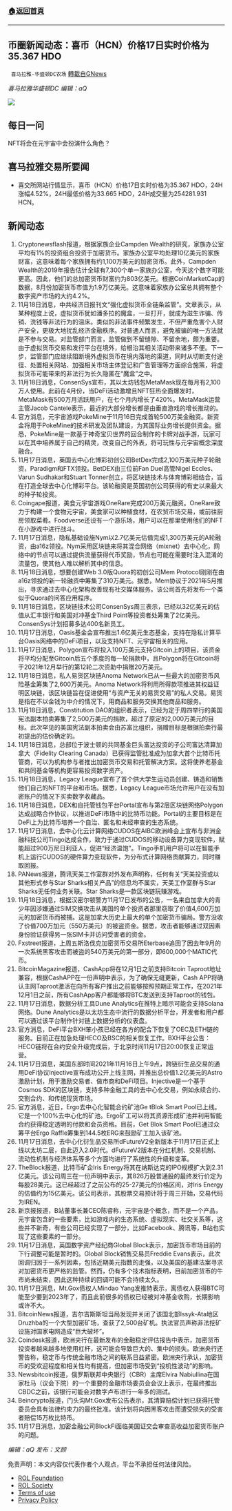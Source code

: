 ###  [:house:返回首頁](https://github.com/ourhimalayas/txt)
---


## 币圈新闻动态：喜币（HCN）价格17日实时价格为35.367 HDO
` 喜马拉雅-华盛顿DC农场` [轉載自GNews](https://gnews.org/zh-hans/1673644/)

*喜马拉雅华盛顿DC 编辑：aQ*

![](http://himalayawashingtondc.org/wp-content/uploads/2021/07/ScreenShot-2021-07-31-at-16.20.22@2x.png)



## 每日一问





NFT将会在元宇宙中会扮演什么角色？





## 喜马拉雅交易所要闻





- 喜交所网站行情显示，喜币（HCN）价格17日实时价格为35.367 HDO，24H涨幅4.52%，24H最低价格为33.665 HDO，24H成交量为254281.931 HCN。






## 新闻动态





1. Cryptonewsflash报道，根据家族企业Campden Wealth的研究，家族办公室平均有1%的投资组合投资于加密货币。家族办公室平均处理10亿美元的家族财富，这意味着每个家族拥有约1,100万美元的加密货币。此外，Campden Wealth的2019年报告估计全球有7,300个单一家族办公室，今天这个数字可能更高。因此，他们的总加密货币财富约为803亿美元。根据CoinMarketCap的数据，8月份加密货币市值为1.9万亿美元。这意味着家族办公室总共拥有整个数字资产市场的大约4.2%。
2. 11月18日消息，中共经济日报刊文“强化虚拟货币全链条监管”。文章表示，从某种程度上说，虚拟货币犹如潘多拉的魔盒，一旦打开，就成为滋生诈骗、传销、洗钱等非法行为的温床。类似的非法事件频繁发生，不但严重危害个人财产安全，更极大地扰乱经济金融秩序。对普通人而言，避免被骗的唯一方法就是不参与交易。对监管部门而言，监管做到不留缝隙、不留余地，颇为重要。由于虚拟货币交易和发行平台在境外，给根治其相关活动带来诸多不便。下一步，监管部门应继续阻断境外虚拟货币在境内落地的渠道，同时从切断支付途径、处置相关网站、加强相关市场主体登记和广告管理等方面综合施策，将虚拟货币可能带来的非法行为长久隐匿在“魔盒”之中。
3. 11月18日消息，ConsenSys宣布，其以太坊钱包MetaMask现在每月有2,100万人使用。此前在4月份，当DeFi活动激增且NFT狂热全面爆发时，MetaMask有500万月活跃用户，在七个月内增长了420%。MetaMask运营主管Jacob Cantele表示，最近的大部分增长都是由垂直游戏的增长推动的。
4. 官方消息，元宇宙游戏PokeMine于11月16日完成首轮500万美金融资。新资金将用于PokeMine的技术研发及团队建设，为其国际业务增长提供资金。据悉，PokeMine是一款基于神奇宝贝世界的回合制作的卡牌对战手游，玩家可以在其中培养属于自己的精灵，改变自己的外表，将可玩性与元宇宙概念深度融合。
5. 11月17日消息，英国去中心化博彩初创公司BetDex完成2,100万美元种子轮融资，Paradigm和FTX领投。BetDEX由三位前Fan Duel高管Nigel Eccles、Varun Sudhakar和Stuart Tonner创立，将区块链技术与体育博彩相结合，旨在打造全球去中心化博彩平台。该轮融资是英国初创公司获得的有史以来最大的种子轮投资。
6. Coingape报道，美食元宇宙游戏OneRare完成200万美元融资。OneRare致力于构建一个食物元宇宙，美食家可以种植食材，在农贸市场交易，或前往厨房领取菜肴。Foodverse还设有一个游乐场，用户可以在那里使用他们的NFT在小游戏中进行战斗。
7. 11月17日消息，隐私基础设施Nym以2.7亿美元估值完成1,300万美元的A轮融资，由a16z领投。Nym采用区块链来将其混合网络（mixnet）去中心化，网络中的节点可以通过提供流量获得代币奖励，节点也可能在需要时注入混淆的流量包，使其他人难以解析其中的信息。
8. 11月18日消息，想要创建Web 3.0版Quora的初创公司Mem Protocol刚刚在由a16z领投的新一轮融资中筹集了310万美元。据悉，Mem协议于2021年5月推出，寻求通过去中心化架构改善现有社交媒体服务。该公司首先将发布一个类似于Quora的问答应用程序。
9. 11月18日消息，区块链技术公司ConsenSys周三表示，已经以32亿美元的估值从汇丰银行和美国对冲基金Third Point等投资者处筹集了2亿美元。ConsenSys计划招募多达400名新员工。
10. 11月17日消息，Oasis基金会宣布推出1.6亿美元生态基金，支持在隐私计算平台Oasis网络中的DeFi项目，以及支持NFT、元宇宙相关的应用。
11. 11月17日消息，Polygon宣布将投入100万美元支持Gitcoin上的项目，该资金将平均分配至Gitcoin后五个季度的每一轮捐款中，且Polygon将在Gitcoin将于2021年12月举行的第12轮二次资助中捐赠20万美元。
12. 11月18日消息，私人易货区块链Anoma Network已从一些最大的加密货币风险基金筹集了2,600万美元。Anoma Network将利用所得款项推进其权益证明区块链，该区块链旨在促进使用“与资产无关的易货交易”的私人交易。易货是指在不以金钱为中介的情况下，用商品和服务交换其他商品和服务。
13. 11月18日消息，Constitution DAO的组织者表示，已经为定于周四举行的美国宪法副本拍卖筹集了2,500万美元的捐款，超过了原定的2,000万美元的目标。此次罕见的美国宪法副本拍卖会由苏富比组织，捐赠目标是根据拍卖行最初提出的估价确定的。
14. 11月18日消息，总部位于波士顿的共同基金巨头富达投资的子公司富达清算加拿大（Fidelity Clearing Canada）已获得监管批准成为加拿大首个比特币托管商，可以为机构参与者推出加密货币交易和托管解决方案。这将使养老基金和共同基金等机构更容易投资数字资产。
15. 11月18日消息，Legacy League宣布了首个供大学生运动员创建、铸造和销售他们自己的NFT的平台和市场。据悉，Legacy League市场允许用户在没有加密账户的情况下买卖数字收藏品。
16. 11月18日消息，DEX和自托管钱包平台Portal宣布与第2层区块链网络Polygon达成战略合作协议，以推进DeFi市场中的比特币功能。Portal的主要目标是在DeFi上为比特币培养一个自治、匿名和未经审查的生态系统。
17. 11月17日消息，去中心化云计算网络CUDOS在AIBC欧洲峰会上宣布与非洲金融科技公司Tingo达成合作，致力于通过CUDOS的移动设备算力变现软件，赋能超过900万尼日利亚人，促进“经济温饱”。Tingo手机用户将可以在智能手机上运行CUDOS的硬件算力变现软件，为分布式计算网络贡献算力，同时赚取回报。
18. PANews报道，腾讯天美工作室群对外发布声明称，任何有关“天美投资或以其他形式参与Star Sharks相关产品”的信息均不属实，天美工作室群与Star Sharks无任何业务关联。Star Sharks是一款区块链玩赚游戏。
19. 11月18日消息，根据汉密尔顿警方11月17日发布的公告，一名来自加拿大的青少年因涉嫌通过SIM交换攻击从美国的单个投资者那里窃取了价值4,600万加元的加密货币而被捕。这是加拿大历史上最大的单个加密货币骗局。警方没收了价值700万加元（550万美元）的被盗资金。据悉，攻击者能够通过双因素身份验证获得另一张SIM卡并访问受害者的资金。
20. Fxstreet报道，上周五斯洛伐克加密货币交易所Eterbase追回了因去年9月的一次系统黑客攻击而被盗的540万美元的第一部分，即600,000个MATIC代币。
21. BitcoinMagazine报道，CashApp将在12月1日之前支持Bitcoin Taproot地址兼容，根据CashAPP在一份声明中表示，为了确保无缝更新，Cash APP将确认主网Taproot激活在向所有客户推出之前能够按照预期正常工作，在2021年12月1日之前，所有CashApp客户都能够将BTC发送到支持Taproot的钱包。
22. 11月17日消息，数据分析工具Dune Analytics在推特上暗示可能会支持Solana网络。Dune Analytics是以太坊生态中流行的数据分析平台，开发者和用户都可以通过该平台制作针对链上数据分析的仪表盘。
23. 官方消息，DeFi平台BXH笨小孩已经在各方的配合下恢复了OEC及ETH链的服务。目前正在加急处理HECO及BSC的相关恢复工作。BXH平台公告：HECO链将在合约安全升级完成后，于北京时间11月17日20:00恢复正常运营。
24. 11月17日消息，美国东部时间2021年11月16日上午9点，跨链衍生品交易的通用DeFi协议Injective宣布成功公开上线主网，并推出总价值1.2亿美元的Astro激励计划，用于激励交易者、做市商和DeFi项目。Injective是一个基于Cosmos SDK的区块链，支持多种金融工具的去中心化交易，例如永续合约、交割合约、和传统现货市场。
25. 官方消息，近日，Ergo去中心化智能合约矿池Ge tBlok Smart Pool已上线。它是一个100%去中心化的矿池。Ergo矿工可以将其资源形成矿池并利用智能合约获得稳定透明的付款和会员资格。目前，Get Blok Smart Pool已通过众筹平台Ergo Raffle筹集到144.5枚ERG来鼓励矿工加入该矿池。
26. 11月17日消息，去中心化衍生品交易所dFutureV2全新版本于11月17日正式上线以太坊二层，自此迈入2.0时代。dFutureV2版本在分红机制、交易机制、流动性机制与经济体系等多个方面均进行了系统性的升级和变革。
27. TheBlock报道，比特币矿企Iris Energy将其在纳斯达克的IPO规模扩大到2.31亿美元。该公司周三在一份声明中表示，其826万股普通股的最终发行价定为每股28美元。这已经超过了之前公布的25-27美元的价格区间，对Iris Energy的估值约为15亿美元。该公司表示，其股票交易预计将于周三开始，交易代码为IREN。
28. 新京报报道，B站董事长兼CEO陈睿称，元宇宙是个概念，而不是一个产品，元宇宙包含的一些要素，比如游戏内的生态系统、虚拟现实、社交关系等，这些并不新奇，有些公司已经实现了一部分，比如Facebook、腾讯等，B站也实现了这些要素的一部分。
29. 11月17日消息，英国数字资产经纪商Global Block表示，加密货币市场目前的下行调整可能是暂时的。Global Block销售交易员Freddie Evans表示，此次回调归因于一系列因素，包括近期美元指数的走强，以及美国的基建法案寻求对加密货币更严格的监管。然而，仍有多个技术指标表明，目前加密货币的牛市尚未结束，因此这种持续的回调可能不会持续太久。
30. 11月17日消息，Mt.Gox债权人Mindao Yang发推特表示，离债权人获得BTC可能至少要到2023年了，而且此前很多的债权已经被对冲基金收购，长期影响或许不大。
31. BitcoinNews报道，吉尔吉斯斯坦当局发现并关闭了该国北部Issyk-Ata地区Druzhba的一个大型加密矿场，查获了2,500台矿机。执法官员声称非法挖矿设施对国家电网造成“巨大破坏”。
32. Coindesk报道，欧洲央行在最新发布的金融稳定评估报告中表示，加密货币投资者越来越多地使用杠杆，这可能会导致巨大的、集中的损失。欧洲央行还警告称，稳定币与传统金融市场之间的联系日益紧密。欧洲央行承认，加密货币的受欢迎程度和相关性均有提高，但加密市场受到“投机性波动”的影响。
33. Newsbitcoin报道，俄罗斯联邦中央银行（CBR）主席Elvira Nabiullina在国家杜马（议会下院）的一个重要的金融市场委员会会议上表示，在最终推出CBDC之前，该银行可能会对数字卢布进行一年多的测试。
34. Beincrypto报道，门头沟Mt.Gox发布公告表示，其清算赔偿计划已获得托管委员会具有法律约束力的最终批准。该计划将向因黑客攻击而遭受损失的受害者赔偿15万枚比特币。
35. 11月17日消息，加密金融公司BlockFi面临美国证交会审查高收益加密货币账户的问题。





*编辑：aQ
发布：文顾*


 
 

免责声明：本文内容仅代表作者个人观点，平台不承担任何法律风险。

- [ROL Foundation](https://rolfoundation.org/)
- [ROL Society](https://rolsociety.org/)
- [Terms of use](https://gnews.org/terms-of-use-3/)
- [Privacy Policy](https://gnews.org/privacy-policy/)
